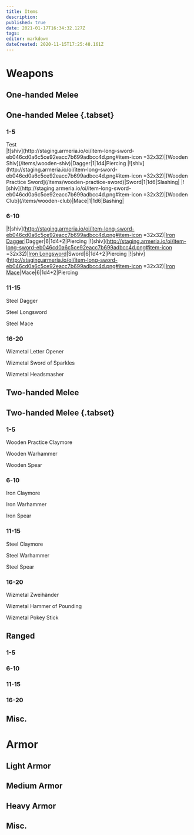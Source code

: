 ```yaml
---
title: Items
description: 
published: true
date: 2021-01-17T16:34:32.127Z
tags: 
editor: markdown
dateCreated: 2020-11-15T17:25:48.161Z
---
```


# Weapons
## One-handed Melee
## One-handed Melee {.tabset}
### 1-5
<div>Test</div>
|![shiv](http://staging.armeria.io/oi/item-long-sword-eb046cd0a6c5ce92eacc7b699adbcc4d.png#item-icon =32x32)|[Wooden Shiv](/items/wooden-shiv)|Dagger|1|1d4|Piercing
|![shiv](http://staging.armeria.io/oi/item-long-sword-eb046cd0a6c5ce92eacc7b699adbcc4d.png#item-icon =32x32)|[Wooden Practice Sword](/items/wooden-practice-sword)|Sword|1|1d6|Slashing|
|![shiv](http://staging.armeria.io/oi/item-long-sword-eb046cd0a6c5ce92eacc7b699adbcc4d.png#item-icon =32x32)|[Wooden Club](/items/wooden-club)|Mace|1|1d6|Bashing|

### 6-10
|![shiv](http://staging.armeria.io/oi/item-long-sword-eb046cd0a6c5ce92eacc7b699adbcc4d.png#item-icon =32x32)|[Iron Dagger](/items/iron-dagger)|Dagger|6|1d4+2|Piercing
|![shiv](http://staging.armeria.io/oi/item-long-sword-eb046cd0a6c5ce92eacc7b699adbcc4d.png#item-icon =32x32)|[Iron Longsword](/items/iron-longsword)|Sword|6|1d4+2|Piercing
|![shiv](http://staging.armeria.io/oi/item-long-sword-eb046cd0a6c5ce92eacc7b699adbcc4d.png#item-icon =32x32)|[Iron Mace](/items/iron-mace)|Mace|6|1d4+2|Piercing

### 11-15

Steel Dagger

Steel Longsword

Steel Mace

### 16-20

Wizmetal Letter Opener

Wizmetal Sword of Sparkles

Wizmetal Headsmasher

## Two-handed Melee
## Two-handed Melee {.tabset}

### 1-5

Wooden Practice Claymore

Wooden Warhammer

Wooden Spear

### 6-10

Iron Claymore

Iron Warhammer

Iron Spear

### 11-15

Steel Claymore

Steel Warhammer

Steel Spear

### 16-20

Wizmetal Zweihänder

Wizmetal Hammer of Pounding

Wizmetal Pokey Stick

## Ranged

### 1-5

### 6-10

### 11-15

### 16-20

## Misc.

# Armor

## Light Armor

## Medium Armor

## Heavy Armor

## Misc.